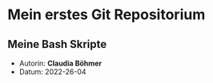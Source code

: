 # Mein erstes Git Repositorium
## Meine Bash Skripte

- Autorin: **Claudia Böhmer**
- Datum: 2022-26-04
